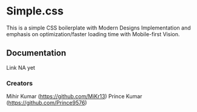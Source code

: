 # Simple.css
This is a simple CSS boilerplate with Modern Designs Implementation and emphasis on optimization/faster loading time with Mobile-first Vision.

## Documentation
Link NA yet

### Creators
Mihir Kumar (https://github.com/MiKr13)
Prince Kumar (https://github.com/Prince9576)